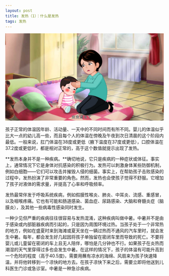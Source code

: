 ```yaml
---
layout: post
title: 发热（1）：什么是发热
tags: 发热
---
```

![什么是发热](images/w2.jpg)

孩子正常的体温因年龄、活动量、一天中的不同时间而有所不同。婴儿的体温似乎比大一点的幼儿高一些，而且每个人的体温在傍晚及午夜到次日清晨的这个阶段内最低。一般来说，肛门体温在38度或更低（腋下温度在37度或更低），口腔体温在37.2度或更低时，都是相对正常的，高于这个数值就提示出现了发热。

**发热本身并不是一种疾病。**确切地说，它只是疾病的一种症状或体征。事实上，通常情况下它是身体对抗感染的积极行为。发热可以刺激身体某些防御机制，例如白细胞——它们可以攻击并摧毁人侵的细菌。事实上，在帮助孩子击败感染的过程中，发热扮演了非常重要的角色。然而，发热也会使孩子觉得不舒服。它增加了孩子对液体的需求量，并提高了心率和呼吸频率。

发热最常伴发于呼吸系统疾病，例如假膜性喉炎、肺炎、中耳炎、流感、重感冒，以及咽喉疼痛。它也有可能和肠道感染、菌血症、尿路感染、大脑和脊髓炎症（脑膜炎），及其他一些病毒性感染同时发生。

一种少见但严重的疾病往往很容易与发热混淆，这种疾病叫做中暑。中暑并不是由于感染或内部脏器疾病而引起的，只是因为周围环境过热。当孩子处于一个非常热的地方，例如在盛夏时来到海滩或夏天坐在一辆过热而不通风的汽车里时，就会发生中暑。每年，都会发生好几起因将孩子单独留在密闭车里而导致的死亡。不要将婴儿或儿童留在密闭的车上且无人陪伴，哪怕是几分钟也不行。如果孩子在炎热而潮湿的天气里穿得过多也会发生中暑。在这样的情况下，孩子的体温有可能升高到一个危险的程度（高于40.5度)，需要用蘸有凉水的海绵、风扇来为孩子快速降温，并将他转移到一个凉快的地方去。在孩子凉快下来之后，需要立即将他送到儿科医生门诊或急诊室。中暑是一种急诊疾病。

